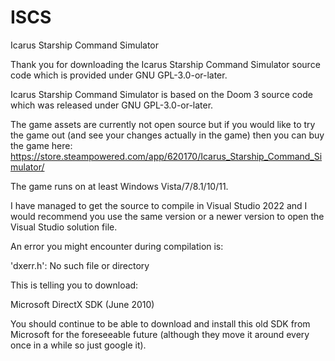 # ISCS
Icarus Starship Command Simulator

Thank you for downloading the Icarus Starship Command Simulator source code which is provided under GNU GPL-3.0-or-later.

Icarus Starship Command Simulator is based on the Doom 3 source code which was released under GNU GPL-3.0-or-later.

The game assets are currently not open source but if you would like to try the game out (and see your changes actually in the game) then you can buy the game here:
https://store.steampowered.com/app/620170/Icarus_Starship_Command_Simulator/

The game runs on at least Windows Vista/7/8.1/10/11.

I have managed to get the source to compile in Visual Studio 2022 and I would recommend you use the same version or a newer version to open the Visual Studio solution file.


An error you might encounter during compilation is:

'dxerr.h': No such file or directory


This is telling you to download:

Microsoft DirectX SDK (June 2010)

You should continue to be able to download and install this old SDK from Microsoft for the foreseeable future (although they move it around every once in a while so just google it).
